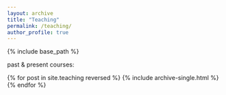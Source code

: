 ```yaml
---
layout: archive
title: "Teaching"
permalink: /teaching/
author_profile: true
---
```


{% include base_path %}


past & present courses:

{% for post in site.teaching reversed %}
  {% include archive-single.html %}
{% endfor %}
